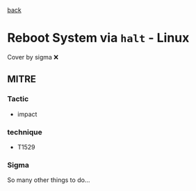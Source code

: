 [back](../index.md)
# Reboot System via `halt` - Linux
Cover by sigma :x: 

## MITRE
### Tactic
  - impact

### technique
  - T1529

### Sigma

 So many other things to do...